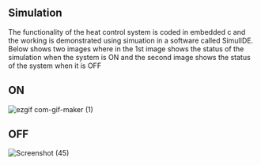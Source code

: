 ## Simulation
The functionality of the heat control system is coded in embedded c and the working is demonstrated using simuation in a software called SimulIDE. Below shows two images where in the 1st image shows the status of the simulation when the system is ON and the second image shows the status of the system when it is OFF
## ON
![ezgif com-gif-maker (1)](https://user-images.githubusercontent.com/94221735/144048994-df05f206-2faf-4938-8f25-c9408d269504.gif)
## OFF
![Screenshot (45)](https://user-images.githubusercontent.com/94221735/144052026-a2a471fd-1edf-4e68-9775-a8bd643d3230.png)

